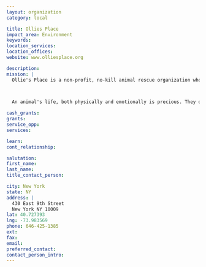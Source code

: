 ```yaml
---
layout: organization
category: local

title: Ollies Place
impact_area: Environment
keywords: 
location_services: 
location_offices: 
website: www.olliesplace.org

description: 
mission: |
  Ollie's Place is a non-profit, no-kill animal rescue organization whose ultimate goal is a permanent loving home for every adoptable animal.

  

  An animal's life, both physically and emotionally is precious. They develop strong feelings for humans, they bond quickly and are heartbroken when rejected, returned to a shelter, or worse - turned out on the street. Too often people make a split decision to adopt a pet, and that animal will have to live with that person's decision for the rest of their lives. So when you see that pet who looks really cute, and you just can't wait to take him or her home, think first about how much he or she may have already suffered in life. Make sure that you adopt a pet for the right reasons.

cash_grants: 
grants: 
service_opp: 
services: 

learn: 
cont_relationship: 

salutation: 
first_name: 
last_name: 
title_contact_person: 

city: New York
state: NY
address: |
  430 East 9th Street     
  New York NY 10009
lat: 40.727393
lng: -73.983569
phone: 646-425-1385
ext: 
fax: 
email: 
preferred_contact: 
contact_person_intro: 
---
```

